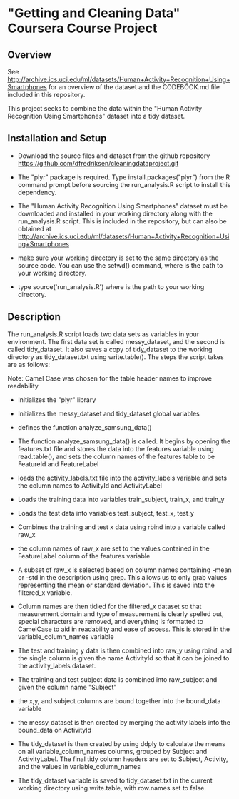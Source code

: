 # "Getting and Cleaning Data" Coursera Course Project

## Overview

See http://archive.ics.uci.edu/ml/datasets/Human+Activity+Recognition+Using+Smartphones for an overview of the dataset and the CODEBOOK.md file included in this repository.

This project seeks to combine the data within the "Human Activity Recognition Using Smartphones" dataset into a tidy dataset.

## Installation and Setup

* Download the source files and dataset from the github repository https://github.com/dfredriksen/cleaningdataproject.git

* The "plyr" package is required. Type install.packages("plyr") from the R command prompt before sourcing the run_analysis.R script to install this dependency.

* The "Human Activity Recognition Using Smartphones" dataset must be downloaded and installed in your working directory along with the run_analysis.R script. This is included in the repository, but can also be obtained at  http://archive.ics.uci.edu/ml/datasets/Human+Activity+Recognition+Using+Smartphones

* make sure your working directory is set to the same directory as the source code. You can use the setwd(<path>) command, where <path> is the path to your working directory.

* type source('<path>run_analysis.R') where <path> is the path to your working directory.

## Description

The run_analysis.R script loads two data sets as variables in your environment. The first data set is called messy_dataset, and the second is called tidy_dataset. It also saves a copy of tidy_dataset to the working directory as tidy_dataset.txt using write.table(). The steps the script takes are as follows:

Note: Camel Case was chosen for the table header names to improve readability

* Initializes the "plyr" library

* Initializes the messy_dataset and tidy_dataset global variables

* defines the function analyze_samsung_data()

* The function analyze_samsung_data() is called. It begins by opening the features.txt file and stores the data into the features variable using read.table(), and sets the column names of the features table to be FeatureId and FeatureLabel

* loads the activity_labels.txt file into the activity_labels variable and sets the column names to ActivityId and ActivityLabel

* Loads the training data into variables train_subject, train_x, and train_y

* Loads the test data into variables test_subject, test_x, test_y

* Combines the training and test x data using rbind into a variable called raw_x

* the column names of raw_x are set to the values contained in the FeatureLabel column of the features variable

* A subset of raw_x is selected based on column names containing -mean or -std in the description using grep. This allows us to only grab values representing the mean or standard deviation. This is saved into the filtered_x variable.

* Column names are then tidied for the filtered_x dataset so that measurement domain and type of measurement is clearly spelled out, special characters are removed, and everything is formatted to CamelCase to aid in readability and ease of access. This is stored in the variable_column_names variable

* The test and training y data is then combined into raw_y using rbind, and the single column is given the name ActivityId so that it can be joined to the activity_labels dataset.

* The training and test subject data is combined into raw_subject and given the column name "Subject"

* the x,y, and subject columns are bound together into the bound_data variable 

* the messy_dataset is then created by merging the activity labels into the bound_data on ActivityId

* The tidy_dataset is then created by using ddply to calculate the means on all variable_column_names columns, grouped by Subject and ActivityLabel. The final tidy column headers are set to Subject, Activity, and the values in variable_column_names

* The tidy_dataset variable is saved to tidy_dataset.txt in the current working directory using write.table, with row.names set to false.




